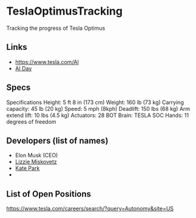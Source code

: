 # TeslaOptimusTracking
 Tracking the progress of Tesla Optimus

## Links
- https://www.tesla.com/AI
- [AI Day](https://www.youtube.com/watch?v=ODSJsviD_SU)

## Specs
Specifications
Height:
5 ft 8 in (173 cm)
Weight:
160 lb (73 kg)
Carrying capacity:
45 lb (20 kg)
Speed:
5 mph (8kph)
Deadlift:
150 lbs (68 kg)
Arm extend lift:
10 lbs (4.5 kg)
Actuators:
28
BOT Brain:
TESLA SOC
Hands:
11 degrees of freedom

## Developers (list of names)
- Elon Musk (CEO)
- [Lizzie Miskovetz](https://www.linkedin.com/in/lizziemiskovetz/)
- [Kate Park](https://www.linkedin.com/in/kateparkmenlo)
- 
## List of Open Positions
https://www.tesla.com/careers/search/?query=Autonomy&site=US
